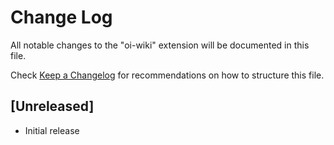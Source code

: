 # Change Log

All notable changes to the "oi-wiki" extension will be documented in this file.

Check [Keep a Changelog](http://keepachangelog.com/) for recommendations on how to structure this file.

## [Unreleased]

- Initial release